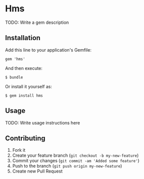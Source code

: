# Hms

TODO: Write a gem description

## Installation

Add this line to your application's Gemfile:

    gem 'hms'

And then execute:

    $ bundle

Or install it yourself as:

    $ gem install hms

## Usage

TODO: Write usage instructions here

## Contributing

1. Fork it
2. Create your feature branch (`git checkout -b my-new-feature`)
3. Commit your changes (`git commit -am 'Added some feature'`)
4. Push to the branch (`git push origin my-new-feature`)
5. Create new Pull Request
